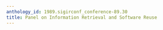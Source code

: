 ```yaml
---
anthology_id: 1989.sigirconf_conference-89.30
title: Panel on Information Retrieval and Software Reuse
---
```

